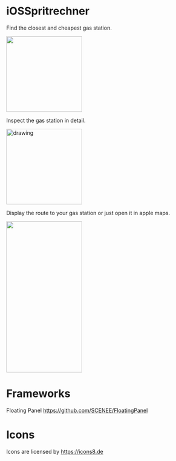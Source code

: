 # iOSSpritrechner

Find the closest and cheapest gas station.

<img src="https://user-images.githubusercontent.com/44913260/80511757-d1618280-897c-11ea-8782-f2b5caffed1b.PNG" width="200">

Inspect the gas station in detail.

<img src="https://user-images.githubusercontent.com/44913260/80511041-d96cf280-897b-11ea-9528-55a95eb8bbb9.PNG" alt="drawing" width="200"/>
  

Display the route to your gas station or just open it in apple maps.

<img src="https://user-images.githubusercontent.com/44913260/80511294-37013f00-897c-11ea-972b-7515928112b3.PNG" height="400" width="200"/>

# Frameworks



Floating Panel https://github.com/SCENEE/FloatingPanel

# Icons

Icons are licensed by https://icons8.de
